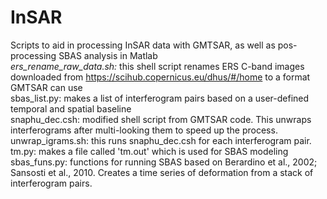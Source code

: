 # InSAR
Scripts to aid in processing InSAR data with GMTSAR, as well as pos-processing SBAS analysis in Matlab  
_ers_rename_raw_data.sh:_ this shell script renames ERS C-band images downloaded from https://scihub.copernicus.eu/dhus/#/home to a format GMTSAR can use  
sbas_list.py: makes a list of interferogram pairs based on a user-defined temporal and spatial baseline  
snaphu_dec.csh: modified shell script from GMTSAR code. This unwraps interferograms after multi-looking them to speed up the process.  
unwrap_igrams.sh: this runs snaphu_dec.csh for each interferogram pair.  
tm.py: makes a file called 'tm.out' which is used for SBAS modeling  
sbas_funs.py: functions for running SBAS based on Berardino et al., 2002; Sansosti et al., 2010. Creates a time series of deformation from a stack of interferogram pairs.  
